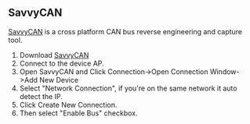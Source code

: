 ## SavvyCAN
[SavvyCAN](https://www.savvycan.com/) is a cross platform CAN bus reverse engineering and capture tool.
1. Download [SavvyCAN](https://www.savvycan.com/)
1. Connect to the device AP.
1. Open SavvyCAN and Click Connection->Open Connection Window->Add New Device
1. Select "Network Connection", if you're on the same network it auto detect the IP.
1. Click Create New Connection.
1. Then select "Enable Bus" checkbox.

